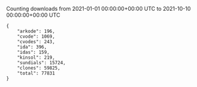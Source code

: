
Counting downloads from 2021-01-01 00:00:00+00:00 UTC to 2021-10-10 00:00:00+00:00 UTC

```
{
    "arkode": 196,
    "cvode": 1069,
    "cvodes": 243,
    "ida": 396,
    "idas": 159,
    "kinsol": 219,
    "sundials": 15724,
    "clones": 59825,
    "total": 77831
}
```
